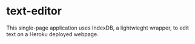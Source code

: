 # text-editor
This single-page application uses IndexDB, a lightwieght wrapper, to edit text on a Heroku deployed webpage.
